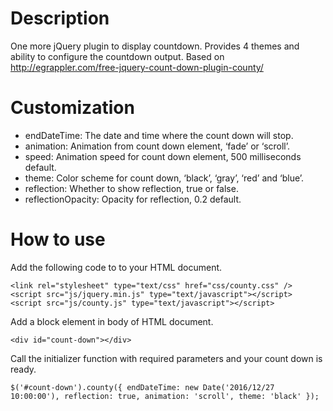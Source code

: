 # Description
One more jQuery plugin to display countdown. Provides 4 themes and ability to configure the countdown output. Based on
http://egrappler.com/free-jquery-count-down-plugin-county/

# Customization
* endDateTime: The date and time where the count down will stop.
* animation: Animation from count down element, ‘fade’ or ‘scroll’.
* speed: Animation speed for count down element, 500 milliseconds default.
* theme: Color scheme for count down, ‘black’, ‘gray’, ‘red’ and ‘blue’.
* reflection: Whether to show reflection, true or false.
* reflectionOpacity: Opacity for reflection, 0.2 default.

# How to use
Add the following code to to your HTML document.

    <link rel="stylesheet" type="text/css" href="css/county.css" />
    <script src="js/jquery.min.js" type="text/javascript"></script>
    <script src="js/county.js" type="text/javascript"></script>

Add a block element in body of HTML document.

    <div id="count-down"></div>

Call the initializer function with required parameters and your count down is ready.

    $('#count-down').county({ endDateTime: new Date('2016/12/27 10:00:00'), reflection: true, animation: 'scroll', theme: 'black' });
